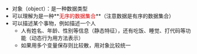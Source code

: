 - 对象（object）：是一种数据类型
- 可以理解为是一种**<font color="#dd0g0g">无序的数据集合</font>**（注意数据是有序的数据集合）
- 可以描述某个事物，例如描述一个人
  - 人有姓名、年龄、性别等信息（静态特征），还有吃饭、睡觉、打代码等功能（动态行为用方法表示）
  - 如果用多个变量保存则比较散，用对象比较统一